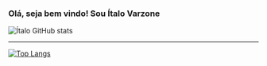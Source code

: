 ### Olá, seja bem vindo! Sou Ítalo Varzone

![Ítalo GitHub stats](https://github-readme-stats.vercel.app/api?username=italovarzone&show_icons=true&theme=transparent)

------------------------------------------

[![Top Langs](https://github-readme-stats.vercel.app/api/top-langs/?username=italovarzone&layout=donut)](https://github.com/anuraghazra/github-readme-stats)
